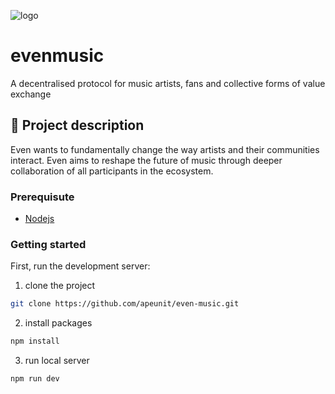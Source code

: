![logo](https://user-images.githubusercontent.com/51261911/214019152-c2178165-9316-4bf3-8c5f-98123733b922.svg)
# evenmusic
A decentralised protocol for music artists, fans and collective forms of value exchange
## 📄 Project description
Even wants to fundamentally change the way artists and their communities interact. Even aims
to reshape the future of music through deeper collaboration of
all participants in the ecosystem.
### Prerequisute
- [Nodejs](https://nodejs.org/en/download/)
### Getting started
First, run the development server:
1. clone the project
```bash
git clone https://github.com/apeunit/even-music.git
```
2. install packages
```bash
npm install
```
3. run local server
```bash
npm run dev
```

